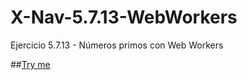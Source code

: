 # X-Nav-5.7.13-WebWorkers
Ejercicio 5.7.13 - Números primos con Web Workers

##[Try me](https://nereadelolmosanz.github.io/X-Nav-5.7.13-WebWorkers/webworkers.html)

